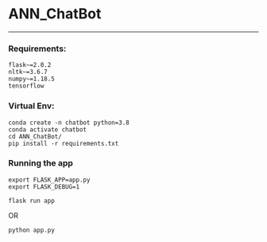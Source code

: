 # ANN_ChatBot

----

### Requirements:
```shell
flask~=2.0.2
nltk~=3.6.7
numpy~=1.18.5
tensorflow
```

### Virtual Env:
```shell
conda create -n chatbot python=3.8
conda activate chatbot
cd ANN_ChatBot/
pip install -r requirements.txt

```

### Running the app
```shell
export FLASK_APP=app.py
export FLASK_DEBUG=1

flask run app
```
OR
```shell
python app.py
```

